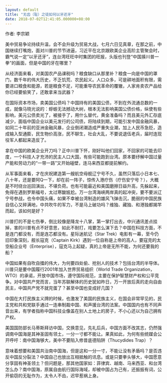 ```yaml
---
layout: default
title: "无齿（耻）之徒如何以牙还牙"
date: 2018-07-02T12:41:05.000000+08:00
---
```


作者: 李宗颖

美中贸易争论持续升温，会不会升级为贸易大战，七月六日见真章，在那之前，中国继续打嘴炮，面对川普的节节进逼，习近平在北京跟欧美企业高阶主管聚会时，霸气说一定“以牙还牙”，连台湾旺旺中时集团的旺报，头版也刊登“中国揍川普一拳”的画面，但是中国的牙在哪里？

从经济面来看，对美国农产品课税吗？粮食缺口从那里补？粮食一向是中国的罩门，数千年的伟大历史，不乏饥荒、农民起义。人口众多，可是耕地面积有限，需要进口粮食和能源，若是粮食不足，可能重导农民革命的覆辙，人家肯卖农产品给你已经要偷笑了，还敢拿来当武器？

在国际资本市场，卖美国公债吗？中国持有的美国公债，不到在外流通总数的一成，就像马晓光说的：蜉蝣无法撼动大树，根本无法影响美国公债价格，纵使有些影响，美元公债卖光了，被接手了，用什么替代，黄金准备吗？而且美元外汇存底减少，面临中国企业以美元发行的公司债，将陆续到期，可能引发中国金融风暴，如同二十年前的亚洲金融风暴，企业倒闭潮造成严重失业潮，加上人民币急贬，造成输入型通膨，民生物价高涨，民不聊生，社会大乱，不要说退伍老兵，届时连现役军人都起来造反了。

拿在中国的欧美企业开刀吗？正中川普下怀，刚好叫他们回家，不回家的可能去印度，一个科技人才充沛的民主人口大国，有些可能跑到台湾。原本要纾解中国过量产能和劳动力的“一带一路”又开始碰壁，连马来西亚都提前解约。

从军事面来看，才在庆祝建造第一艘航空母舰辽宁号不久，虽然只落后小日本七、八十年，还是要阿Q一下，却在前一阵子，惊传入港疗伤（疗伤安宁号？），大概是不时绕台巡回演出，不堪负荷。也有可能最近和美国磨擦日益升高，先躲起来，免得在遇到罗斯福号，太过寒酸尴尬。万一台湾海峡两岸真的起冲突，要不要派辽宁号参战，也令中国头痛，如果不幸被台湾制造的雄风飞弹击沉，脆弱的中国民族自信心又碎满地，中共吹牛的军力，不是马上破功吗？维独、藏独、和港独都揭竿而起，该如何是好？

川普打的不是七伤拳，倒比较像是降龙十八掌，第一掌打出去，中兴通讯差点挂掉，害的川普有点不好意思，如此不耐打，戏要怎么演下去？中国在科技方面，不是连门都没有，而是连芯都没有。星际迷航记（Star Trek）电影有一幕，至今仍旧印象深刻，舰长寇克（Captain Kirk）遇到一位自称是上帝的高人，要寇克的太空船企业号（Enterprise），寇克马上起疑，真的上帝是无所不能，为何还要我的船？

中国如果有自吹自擂的伟大，为何要四处偷、抢别人的技术？包括台湾的半导体。川普只是要中国履行2001年加入世界贸易组织（World Trade Organization，WTO）的承诺，开放中国市场，遵守国际规范，主要在保护智慧财产权和公平竞争。对中国共产党而言，当年苏联解体的历史犹如昨日，万一开放后真的走向自由民主，中国共产党不就完蛋了？甚至中国也变成好几国？

中国在大打民族主义牌的时候，也激发了美国的民族主义，在国会非常罕见的，民主党和共和党联手通过一连串制裁中国、和声援台湾的法案。中国国内也有不同声音出来，有学者指称中国科技业像盖在别人土地上的房子，不小心还以为自己拥有产权。

美国国防部长马蒂斯拜访中国，交换意见，先礼后兵，中国方面不改其志，仍然强调南中国海是其神圣固有领土，一分一寸都不能让。果真如此，为何有些统媒会公开呼吁：南中国海够大，美中不要陷入修昔底德陷阱（Thucydides Trap）？

意味着想要和美国共治南中国海，但是这和一分一寸，不能让没有矛盾吗？是否违反中国反分裂法？中国自己也放出互相抵触的讯息。或是只要拳头够大，中国愿意分享固有神圣领土？但问题是，那其他国家如：菲律宾、越南、马来西亚、和台湾怎么办？南中国海，原属自由航行国际海域，却被中国占为己有，还振振有词，公开偷窃的无耻作为，太令人不齿，迟早惹祸上身。

